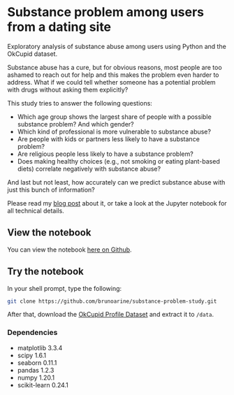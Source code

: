 # Substance problem among users from a dating site

Exploratory analysis of substance abuse among users using Python and the OkCupid dataset.

Substance abuse has a cure, but for obvious reasons, most people are too ashamed to reach out for help and this makes the problem even harder to address. What if we could tell whether someone has a potential problem with drugs without asking them explicitly?

This study tries to answer the following questions:

- Which age group shows the largest share of people with a possible substance problem? And which gender?
- Which kind of professional is more vulnerable to substance abuse?
- Are people with kids or partners less likely to have a substance problem?
- Are religious people less likely to have a substance problem?
- Does making healthy choices (e.g., not smoking or eating plant-based diets) correlate negatively with substance abuse?

And last but not least, how accurately can we predict substance abuse with just this bunch of information?

Please read my [blog post](https://brunoarine.com/blog/the-most-common-traits-of-substance-abuse/) about it, or take a look at the Jupyter notebook for all technical details.

## View the notebook

You can view the notebook [here on Github](https://github.com/brunoarine/substance-problem-study/blob/main/notebooks/project.ipynb).

## Try the notebook

In your shell prompt, type the following:

```sh
git clone https://github.com/brunoarine/substance-problem-study.git
```

After that, download the [OkCupid Profile Dataset](https://github.com/rudeboybert/JSE_OkCupid) and extract it to `/data`.

### Dependencies

- matplotlib 3.3.4
- scipy 1.6.1
- seaborn 0.11.1
- pandas 1.2.3
- numpy 1.20.1
- scikit-learn 0.24.1


